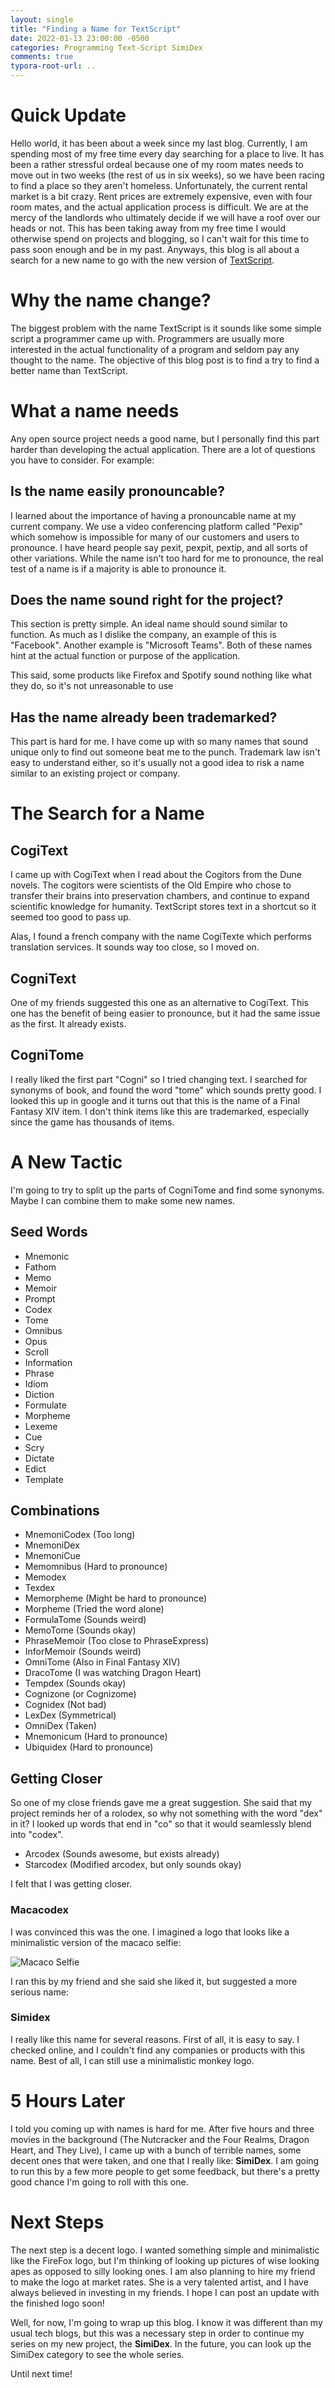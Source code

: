 ```yaml
---
layout: single
title: "Finding a Name for TextScript"
date: 2022-01-13 23:00:00 -0500
categories: Programming Text-Script SimiDex
comments: true
typora-root-url: ..
---
```


# Quick Update

Hello world, it has been about a week since my last blog. Currently, I am spending most of my free time every day searching for a place to live. It has been a rather stressful ordeal because one of my room mates needs to move out in two weeks (the rest of us in six weeks), so we have been racing to find a place so they aren't homeless. Unfortunately, the current rental market is a bit crazy. Rent prices are extremely expensive, even with four room mates, and the actual application process is difficult. We are at the mercy of the landlords who ultimately decide if we will have a roof over our heads or not. This has been taking away from my free time I would otherwise spend on projects and blogging, so I can't wait for this time to pass soon enough and be in my past. Anyways, this blog is all about a search for a new name to go with the new version of [TextScript](https://georgeciesinski.me/text-script/).

# Why the name change?

The biggest problem with the name TextScript is it sounds like some simple script a programmer came up with. Programmers are usually more interested in the actual functionality of a program and seldom pay any thought to the name. The objective of this blog post is to find a try to find a better name than TextScript.

# What a name needs

Any open source project needs a good name, but I personally find this part harder than developing the actual application. There are a lot of questions you have to consider. For example:

## Is the name easily pronouncable?

I learned about the importance of having a pronouncable name at my current company. We use a video conferencing platform called "Pexip" which somehow is impossible for many of our customers and users to pronounce. I have heard people say pexit, pexpit, pextip, and all sorts of other variations. While the name isn't too hard for me to pronounce, the real test of a name is if a majority is able to pronounce it.

## Does the name sound right for the project?

This section is pretty simple. An ideal name should sound similar to function. As much as I dislike the company, an example of this is "Facebook". Another example is "Microsoft Teams". Both of these names hint at the actual function or purpose of the application.

This said, some products like Firefox and Spotify sound nothing like what they do, so it's not unreasonable to use

## Has the name already been trademarked?

This part is hard for me. I have come up with so many names that sound unique only to find out someone beat me to the punch. Trademark law isn't easy to understand either, so it's usually not a good idea to risk a name similar to an existing project or company.

# The Search for a Name

## CogiText

I came up with CogiText when I read about the Cogitors from the Dune novels. The cogitors were scientists of the Old Empire who chose to transfer their brains into preservation chambers, and continue to expand scientific knowledge for humanity. TextScript stores text in a shortcut so it seemed too good to pass up.

Alas, I found a french company with the name CogiTexte which performs translation services. It sounds way too close, so I moved on.

## CogniText

One of my friends suggested this one as an alternative to CogiText. This one has the benefit of being easier to pronounce, but it had the same issue as the first. It already exists.

## CogniTome

I really liked the first part "Cogni" so I tried changing text. I searched for synonyms of book, and found the word "tome" which sounds pretty good. I looked this up in google and it turns out that this is the name of a Final Fantasy XIV item. I don't think items like this are trademarked, especially since the game has thousands of items.

# A New Tactic

I'm going to try to split up the parts of CogniTome and find some synonyms. Maybe I can combine them to make some new names.

## Seed Words

- Mnemonic
- Fathom
- Memo
- Memoir
- Prompt
- Codex
- Tome
- Omnibus
- Opus
- Scroll
- Information
- Phrase
- Idiom
- Diction
- Formulate
- Morpheme
- Lexeme
- Cue
- Scry
- Dictate
- Edict
- Template

## Combinations

- MnemoniCodex (Too long)
- MnemoniDex
- MnemoniCue
- Memomnibus (Hard to pronounce)
- Memodex
- Texdex
- Memorpheme (Might be hard to pronounce)
- Morpheme (Tried the word alone)
- FormulaTome (Sounds weird)
- MemoTome (Sounds okay)
- PhraseMemoir (Too close to PhraseExpress)
- InforMemoir (Sounds weird)
- OmniTome (Also in Final Fantasy XIV)
- DracoTome (I was watching Dragon Heart)
- Tempdex (Sounds okay)
- Cognizone (or Cognizome)
- Cognidex (Not bad)
- LexDex (Symmetrical)
- OmniDex (Taken)
- Mnemonicum (Hard to pronounce)
- Ubiquidex (Hard to pronounce)

## Getting Closer

So one of my close friends gave me a great suggestion. She said that my project reminds her of a rolodex, so why not something with the word "dex" in it? I looked up words that end in "co" so that it would seamlessly blend into "codex".

- Arcodex (Sounds awesome, but exists already)
- Starcodex (Modified arcodex, but only sounds okay)

I felt that I was getting closer.

### Macacodex

I was convinced this was the one. I imagined a logo that looks like a minimalistic version of the macaco selfie:

![Macaco Selfie](/assets/images/SimiDex/Macaco.jpg)

I ran this by my friend and she said she liked it, but suggested a more serious name:

### Simidex

I really like this name for several reasons. First of all, it is easy to say. I checked online, and I couldn't find any companies or products with this name. Best of all, I can still use a minimalistic monkey logo.

# 5 Hours Later

I told you coming up with names is hard for me. After five hours and three movies in the background (The Nutcracker and the Four Realms, Dragon Heart, and They Live), I came up with a bunch of terrible names, some decent ones that were taken, and one that I really like: **SimiDex**. I am going to run this by a few more people to get some feedback, but there's a pretty good chance I'm going to roll with this one.

# Next Steps

The next step is a decent logo. I wanted something simple and minimalistic like the FireFox logo, but I'm thinking of looking up pictures of wise looking apes as opposed to silly looking ones. I am also planning to hire my friend to make the logo at market rates. She is a very talented artist, and I have always believed in investing in my friends. I hope I can post an update with the finished logo soon!

Well, for now, I'm going to wrap up this blog. I know it was different than my usual tech blogs, but this was a necessary step in order to continue my series on my new project, the **SimiDex**. In the future, you can look up the SimiDex category to see the whole series.

Until next time!

